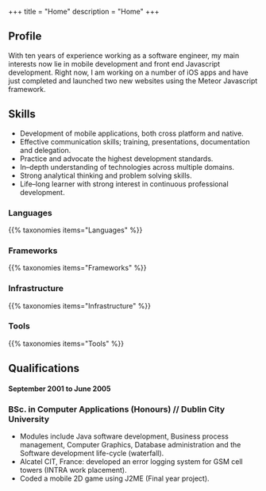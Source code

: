 +++
title 		= "Home"
description	= "Home"
+++

## Profile
With ten years of experience working as a software engineer, my main interests now lie in mobile development and front end Javascript development. Right now, I am working on a number of iOS apps and have just completed and launched two new websites using the Meteor Javascript framework.

## Skills
- Development of mobile applications, both cross platform and native.
- Effective communication skills; training, presentations, documentation and delegation.
- Practice and advocate the highest development standards.
- In–depth understanding of technologies across multiple domains.
- Strong analytical thinking and problem solving skills.
- Life–long learner with strong interest in continuous professional development.

### Languages
{{% taxonomies items="Languages" %}}

### Frameworks 
{{% taxonomies items="Frameworks" %}}

### Infrastructure 
{{% taxonomies items="Infrastructure" %}}

### Tools 
{{% taxonomies items="Tools" %}}

## Qualifications

#### September 2001 to June 2005
### BSc. in Computer Applications (Honours) // Dublin City University
- Modules include Java software development, Business process management, Computer Graphics, Database administration and the Software development life-cycle (waterfall).
- Alcatel CIT, France: developed an error logging system for GSM cell towers (INTRA work placement).
- Coded a mobile 2D game using J2ME (Final year project).
